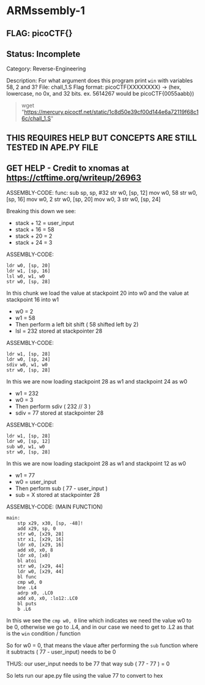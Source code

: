 # ARMssembly-1

## FLAG: picoCTF{}

## Status: Incomplete

Category: Reverse-Engineering

Description: For what argument does this program print `win` with variables 58, 2 and 3? File: chall_1.S Flag format: picoCTF{XXXXXXXX} -> (hex, lowercase, no 0x, and 32 bits. ex. 5614267 would be picoCTF{0055aabb})

> wget "https://mercury.picoctf.net/static/1c8d50e39cf00d144e6a72119f68c16c/chall_1.S"

## THIS REQUIRES HELP BUT CONCEPTS ARE STILL TESTED IN APE.PY FILE

## GET HELP - Credit to xnomas at <https://ctftime.org/writeup/26963>

ASSEMBLY-CODE:
    func:
        sub sp, sp, #32
        str w0, [sp, 12]
        mov w0, 58
        str w0, [sp, 16]
        mov w0, 2
        str w0, [sp, 20]
        mov w0, 3
        str w0, [sp, 24]

Breaking this down we see:

- stack + 12 = user_input
- stack + 16 = 58
- stack + 20 = 2
- stack + 24 = 3

ASSEMBLY-CODE:

    ldr w0, [sp, 20]
    ldr w1, [sp, 16]
    lsl w0, w1, w0
    str w0, [sp, 28]

In this chunk we load the value at stackpoint 20 into w0 and the value at stackpoint 16 into w1

- w0 = 2
- w1 = 58
- Then perform a left bit shift ( 58 shifted left by 2)
- lsl = 232 stored at stackpointer 28

ASSEMBLY-CODE:

    ldr w1, [sp, 28]
    ldr w0, [sp, 24]
    sdiv w0, w1, w0
    str w0, [sp, 28]

In this we are now loading stackpoint 28 as w1 and stackpoint 24 as w0

- w1 = 232
- w0 = 3
- Then perform sdiv ( 232 // 3 )
- sdiv = 77 stored at stackpointer 28

ASSEMBLY-CODE:

    ldr w1, [sp, 28]
    ldr w0, [sp, 12]
    sub w0, w1, w0
    str w0, [sp, 28]

In this we are now loading stackpoint 28 as w1 and stackpoint 12 as w0

- w1 = 77
- w0 = user_input
- Then perform sub ( 77 - user_input )
- sub = X stored at stackpointer 28

ASSEMBLY-CODE: (MAIN FUNCTION)

    main:
        stp x29, x30, [sp, -48]!
        add x29, sp, 0
        str w0, [x29, 28]
        str x1, [x29, 16]
        ldr x0, [x29, 16]
        add x0, x0, 8
        ldr x0, [x0]
        bl atoi
        str w0, [x29, 44]
        ldr w0, [x29, 44]
        bl func
        cmp w0, 0
        bne .L4
        adrp x0, .LC0
        add x0, x0, :lo12:.LC0
        bl puts
        b .L6

In this we see the `cmp w0, 0` line which indicates we need the value w0 to be 0, otherwise we go to .L4, and in our case we need to get to .L2 as that is the `win` condition / function

So for w0 = 0, that means the vlaue after performing the `sub` function where it subtracts ( 77 - user_input) needs to be 0

THUS: our user_input needs to be 77 that way sub ( 77 - 77 ) = 0

So lets run our ape.py file using the value 77 to convert to hex
